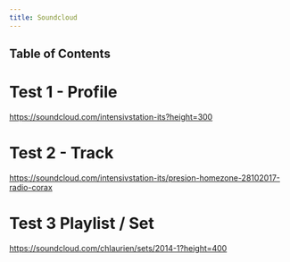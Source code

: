```yaml
---
title: Soundcloud
---
```


## Table of Contents

# Test 1 - Profile

https://soundcloud.com/intensivstation-its?height=300

# Test 2 - Track

https://soundcloud.com/intensivstation-its/presion-homezone-28102017-radio-corax

# Test 3 Playlist / Set

https://soundcloud.com/chlaurien/sets/2014-1?height=400
